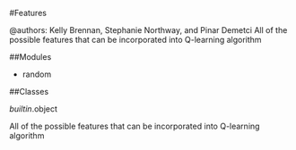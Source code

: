 #Features

@authors: Kelly Brennan, Stephanie Northway, and Pinar Demetci
All of the possible features that can be incorporated into Q-learning algorithm

##Modules

- random

##Classes

_builtin_.object

All of the possible features that can be incorporated into Q-learning algorithm
